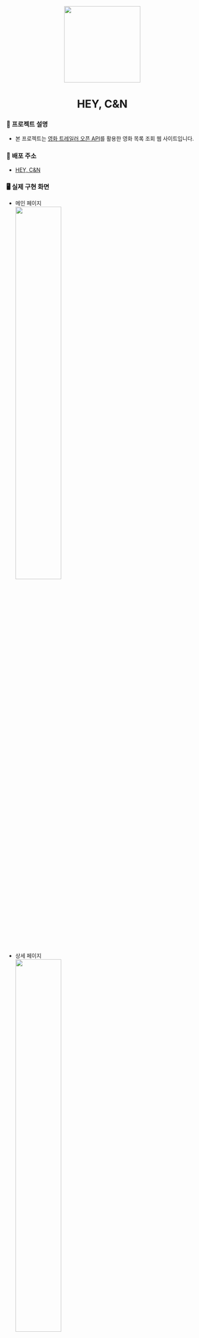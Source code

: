 <p align="middle"><img src="https://user-images.githubusercontent.com/112946860/227723084-e3f970c6-fe4d-455b-98b0-c017d0643937.svg" width='200' /></p>
<h1 align="middle">HEY, C&N</h1>

### 🚩 프로젝트 설명
- 본 프로젝트는 [영화 트레일러 오픈 API](https://developers.themoviedb.org/3/movies/get-movie-details)를 활용한 영화 목록 조회 웹 사이트입니다.

### 🚀 배포 주소
- [HEY, C&N](https://main--fancy-arithmetic-d1aed8.netlify.app/)

### 🖥️ 실제 구현 화면
- 메인 페이지 <br /><img src="https://user-images.githubusercontent.com/112946860/227723988-11485e76-ac03-4796-8fac-7dbe3f957d9f.png" width="50%"/>
- 상세 페이지<br /><img src="https://user-images.githubusercontent.com/112946860/227724168-4a33aeb1-2cae-4910-b6d7-afe92eeb2f43.png" width="50%"/>
- 리스트 페이지(인기있는, 현재 상영중인, 개봉 예정작, 평점순)<br /><img src="https://user-images.githubusercontent.com/112946860/227724427-e1629ab5-e89b-4fde-9270-9e90fc63e527.png" width="50%" />
- 검색 결과 페이지<br /><img src="https://user-images.githubusercontent.com/112946860/227724694-4429b616-9c6e-4009-a055-b31d07ff77ef.png" width="50%"/>

### 🔥 프로그래밍 및 기능 요구사항
- react-query를 사용하여 데이터를 캐싱할 것
- 로딩 중에는 skeleton UI를 나타낼 것
- 목록을 불러올 때는 react-query의 useInfiniteQuery를 사용하여 무한 스크롤링으로 불러올 것
- 페이지
  - 리스트 페이지
    - 각 영화의 평점 및 짧은 미리보기(소개)가 나타나야 함
    - 미리보기는 길이가 길다면 특정 글자수를 넘어가면 ...으로 표시할 수 있도록 UI를 고려할 것
  - 상세 페이지
    - 비디오가 있는 경우, 페이지 진입 시 자동으로 비디오 플레이
    - 제목, 포스터, 별점, 제작 연도, 장르 데이터 활용해서 UI 표기
    - 그 외의 데이터 추가 활용 여부는 자유
  - search
    - 제목, 포스터, 미리보기(소개), 별점
    - 포스터 없는 경우, 대체 이미지 사

### 🌳 프로젝트 폴더 구조
```
src
│  App.js
│  index.js
│
├─Apis
│      index.js
│      movieApi.js
│
├─Atoms
│      sidebar.atom.js
│
├─Components
│  └─Layouts
│      │  index.js
│      │
│      ├─Footer
│      │  │  Footer.js
│      │  │
│      │  └─TopButton
│      │          TopButton.js
│      │
│      └─Header
│          │  Header.js
│          │
│          └─SideBar
│                  SideBar.js
│
├─Consts
│      query-key.js
│
├─Hooks
│  └─Queries
│          @config.js
│          get-category.js
│          get-detail.js
│          get-search.js
│          get-trailer.js
│
├─Pages
│  ├─Detail
│  │  │  index.js
│  │  │
│  │  └─Components
│  │          StarEval.js
│  │          Video.js
│  │
│  ├─Home
│  │  │  index.js
│  │  │
│  │  └─Components
│  │          Search.js
│  │          Section.js
│  │          Skeleton.js
│  │
│  ├─Nowplaying
│  │  │  index.js
│  │  │
│  │  └─Components
│  │          DescSection.js
│  │          PosterListSection.js
│  │
│  ├─Popular
│  │  │  index.js
│  │  │
│  │  └─Components
│  │          DescSection.js
│  │          PosterListSection.js
│  │
│  ├─SearchResult
│  │  │  index.js
│  │  │
│  │  └─Components
│  │          Skeleton.js
│  │
│  ├─Toprated
│  │  │  index.js
│  │  │
│  │  └─Components
│  │          DescSection.js
│  │          PosterListSection.js
│  │
│  └─Upcoming
│      │  index.js
│      │
│      └─Components
│              DescSection.js
│              PosterListSection.js
│
├─Routes
│      routing.js
│
└─Styles
        common.js
        global.js
        theme.js
```

### 👨‍👩‍👧‍👦 팀원 소개 및 역할
빈태찬 | 김도은 | 윤동영 | 이하늘 | 이주홍
|:--:|:--:|:--:|:--:|:--:|
[beenbin](https://github.com/showme0241) | [Doeunnkimm](https://github.com/Doeunnkimm) | [JacobYoon97](https://github.com/JacobYoon97) | [twosky0202](https://github.com/twosky0202) | [LEE JUHONG](https://github.com/dlwnghd)
PM, <br/>전체 UXUI, <br />상세 페이지 조회 기능 | API 모듈화, <br>react-query로 쿼리 훅 함수 정의, <br>메인 페이지 조회 기능 | 무한 스크롤링 기능, <br> 상세 리스트 페이지 조회 기능, <br>메인 및 상세 페이지 UI 참여 | 검색 기능,<br> 검색 결과 조회 기능 | - |

### ⚒️ 사용 기술 스텍
기술 스택 | 종류
|:--|:--|
**언어** |  <img  width="60" src="https://user-images.githubusercontent.com/112946860/225957694-7e3b3669-9216-4271-a7c8-555c8976368b.png" /><br />Javascript
**프론트엔드** | <img width="60" src="https://user-images.githubusercontent.com/112946860/225957071-10a74540-d7b5-457c-821e-91547e62a429.png" /><br />React

사용 라이브러리 | 사용한 부분
|:--|:--|
**styled-components** | 스타일 컴포넌트 구성 시 사용
**react-router-dom** | URL에 따라 화면을 렌더링 시 사용
**axios** | api를 통한 비동기 통신 시 사용
**recoil** | 전역 상태 관리 시 사용
**react-query** | 데이터 관리 라이브러리

### 🤝 협업 
Notion | https://legend-asiago-8af.notion.site/e7b571d087054fb6a3d0ef9208674887 |
|--|--|
